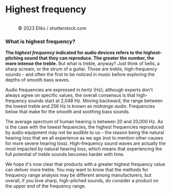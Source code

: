 # Highest frequency

<figure><img src="https://images.versus.io/property/highestfrequency-1598572722403.variety.jpg" alt=""><figcaption><p>© 2023 Eliks / shutterstock.com</p></figcaption></figure>

### What is highest frequency?

**The **_**highest frequency**_** indicated for audio devices refers to the highest-pitching sound that they can reproduce. The greater the number, the more intense the treble.** But what is treble, anyway? Just think of bells, a sharp scream, or the strum of a guitar. Those are treble, high-frequency sounds – and often the first to be noticed in music before exploring the depths of smooth bass waves.

Audio frequencies are expressed in _hertz_ (Hz); although experts don't always agree on specific values, the overall consensus is that high-frequency sounds start at 2,048 Hz. Moving backward, the range between the lowest treble and 256 Hz is known as _midrange audio_. Frequencies below that make for the smooth and soothing bass sounds.

The average spectrum of human hearing is between 20 and 20,000 Hz. As is the case with the lowest fequencies, the highest frequencies reproduced by audio equipment may not be audible to us – the reason being the natural hearing loss that we all experience as we age (not to mention other causes for more severe hearing loss). High-frequency sound waves are actually the most impacted by natural hearing loss, which means that experiencing the full potential of treble sounds becomes harder with time.

We hope it's now clear that products with a greater highest frequency value can deliver more treble. You may want to know that the methods for frequency range analysis may be different among manufacturers, but overall, if you love sharp, high-pitched sounds, do consider a product on the upper end of the frequency range.
